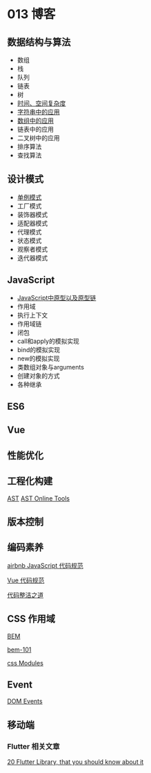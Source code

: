 # 013 博客

## 数据结构与算法

  * 数组
  * 栈
  * 队列
  * 链表
  * 树
  * [时间、空间复杂度](https://github.com/wangjing013/blog/issues/12)
  * [字符串中的应用](https://github.com/wangjing013/blog/issues/26)
  * [数组中的应用](https://github.com/wangjing013/blog/issues/31)
  * 链表中的应用
  * 二叉树中的应用
  * 排序算法
  * 查找算法

## 设计模式

  * [单例模式](https://github.com/wangjing013/blog/issues/15)
  * 工厂模式
  * 装饰器模式
  * 适配器模式
  * 代理模式
  * 状态模式
  * 观察者模式
  * 迭代器模式

## JavaScript 

  * [JavaScript中原型以及原型链](https://github.com/wangjing013/blog/issues/28)
  * 作用域
  * 执行上下文
  * 作用域链
  * 闭包
  * call和apply的模拟实现
  * bind的模拟实现
  * new的模拟实现
  * 类数组对象与arguments
  * 创建对象的方式
  * 各种继承

## ES6
## Vue
## 性能优化
## 工程化构建
[AST](https://medium.com/@dinis.cruz/ast-abstract-syntax-tree-538aa146c53b)
[AST Online Tools](https://astexplorer.net/)

## 版本控制
## 编码素养

[airbnb JavaScript 代码规范](https://github.com/airbnb/javascript)

[Vue 代码规范](https://github.com/wangjing013/blog/issues/24)

[代码整洁之道](https://github.com/ryanmcdermott/clean-code-javascript)

## CSS 作用域

[BEM](http://getbem.com/introduction/)

[bem-101](https://css-tricks.com/bem-101/)

[css Modules](https://github.com/wangjing013/blog/issues/30)

## Event
[DOM Events](https://domevents.dev)

## 移动端

### Flutter 相关文章
[20 Flutter Library, that you should know about it](https://shirsh94.medium.com/20-flutter-library-that-you-should-know-about-it-8f3d33a08817)
